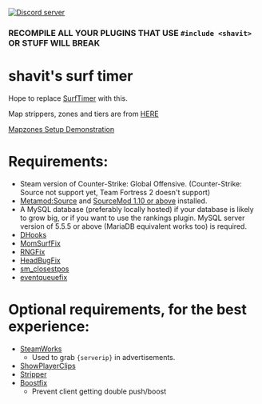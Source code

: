 [![Discord server](https://discordapp.com/api/guilds/389675819959844865/widget.png?style=shield)](https://discord.gg/jyA9q5k)

### RECOMPILE ALL YOUR PLUGINS THAT USE `#include <shavit>` OR STUFF WILL BREAK

# shavit's surf timer

Hope to replace [SurfTimer](https://github.com/surftimer/Surftimer-Official) with this.

Map strippers, zones and tiers are from [HERE](https://github.com/Kyli3Boi/Surftimer-Official-Zones)

[Mapzones Setup Demonstration](https://youtu.be/OXFMGm40F6c)

# Requirements:
* Steam version of Counter-Strike: Global Offensive. (Counter-Strike: Source not support yet, Team Fortress 2 doesn't support)
* [Metamod:Source](https://www.sourcemm.net/downloads.php?branch=stable) and [SourceMod 1.10 or above](https://www.sourcemod.net/downloads.php?branch=stable) installed.
* A MySQL database (preferably locally hosted) if your database is likely to grow big, or if you want to use the rankings plugin. MySQL server version of 5.5.5 or above (MariaDB equivalent works too) is required.
* [DHooks](https://github.com/peace-maker/DHooks2/releases)
* [MomSurfFix](https://github.com/GAMMACASE/MomSurfFix)
* [RNGFix](https://github.com/jason-e/rngfix)
* [HeadBugFix](https://github.com/GAMMACASE/HeadBugFix)
* [sm_closestpos](https://github.com/rtldg/sm_closestpos)
* [eventqueuefix](https://github.com/hermansimensen/eventqueue-fix)

# Optional requirements, for the best experience:
* [SteamWorks](https://forums.alliedmods.net/showthread.php?t=229556)
  * Used to grab `{serverip}` in advertisements.
* [ShowPlayerClips](https://forums.alliedmods.net/showthread.php?p=2661942)
* [Stripper](http://www.bailopan.net/stripper/snapshots/1.2/)
* [Boostfix](https://github.com/t5mat/boostfix)
  * Prevent client getting double push/boost
